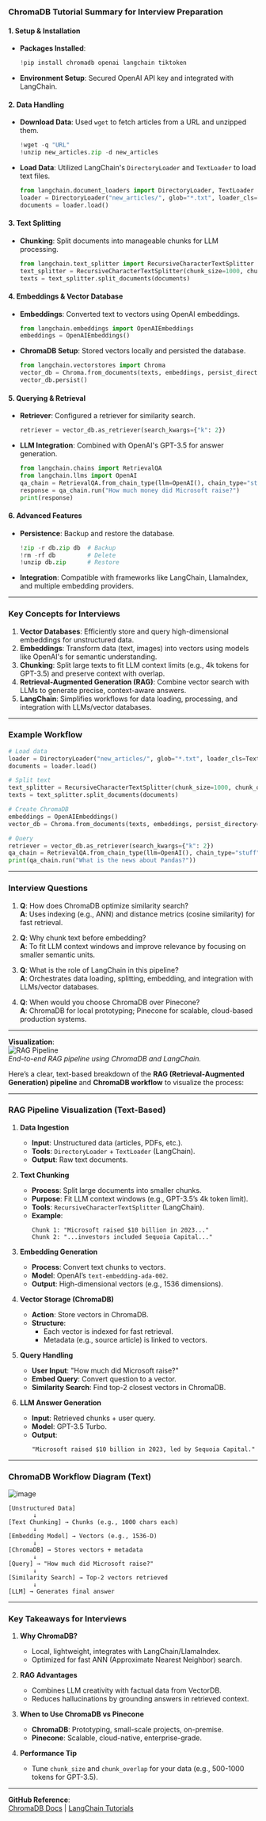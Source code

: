 ### **ChromaDB Tutorial Summary for Interview Preparation**

#### **1. Setup & Installation**
- **Packages Installed**: 
  ```python
  !pip install chromadb openai langchain tiktoken
  ```
- **Environment Setup**: Secured OpenAI API key and integrated with LangChain.

#### **2. Data Handling**
- **Download Data**: Used `wget` to fetch articles from a URL and unzipped them.
  ```python
  !wget -q "URL"
  !unzip new_articles.zip -d new_articles
  ```
- **Load Data**: Utilized LangChain's `DirectoryLoader` and `TextLoader` to load text files.
  ```python
  from langchain.document_loaders import DirectoryLoader, TextLoader
  loader = DirectoryLoader("new_articles/", glob="*.txt", loader_cls=TextLoader)
  documents = loader.load()
  ```

#### **3. Text Splitting**
- **Chunking**: Split documents into manageable chunks for LLM processing.
  ```python
  from langchain.text_splitter import RecursiveCharacterTextSplitter
  text_splitter = RecursiveCharacterTextSplitter(chunk_size=1000, chunk_overlap=200)
  texts = text_splitter.split_documents(documents)
  ```

#### **4. Embeddings & Vector Database**
- **Embeddings**: Converted text to vectors using OpenAI embeddings.
  ```python
  from langchain.embeddings import OpenAIEmbeddings
  embeddings = OpenAIEmbeddings()
  ```
- **ChromaDB Setup**: Stored vectors locally and persisted the database.
  ```python
  from langchain.vectorstores import Chroma
  vector_db = Chroma.from_documents(texts, embeddings, persist_directory="db")
  vector_db.persist()
  ```

#### **5. Querying & Retrieval**
- **Retriever**: Configured a retriever for similarity search.
  ```python
  retriever = vector_db.as_retriever(search_kwargs={"k": 2})
  ```
- **LLM Integration**: Combined with OpenAI's GPT-3.5 for answer generation.
  ```python
  from langchain.chains import RetrievalQA
  from langchain.llms import OpenAI
  qa_chain = RetrievalQA.from_chain_type(llm=OpenAI(), chain_type="stuff", retriever=retriever)
  response = qa_chain.run("How much money did Microsoft raise?")
  print(response)
  ```

#### **6. Advanced Features**
- **Persistence**: Backup and restore the database.
  ```python
  !zip -r db.zip db  # Backup
  !rm -rf db         # Delete
  !unzip db.zip      # Restore
  ```
- **Integration**: Compatible with frameworks like LangChain, LlamaIndex, and multiple embedding providers.

---

### **Key Concepts for Interviews**
1. **Vector Databases**: Efficiently store and query high-dimensional embeddings for unstructured data.
2. **Embeddings**: Transform data (text, images) into vectors using models like OpenAI's for semantic understanding.
3. **Chunking**: Split large texts to fit LLM context limits (e.g., 4k tokens for GPT-3.5) and preserve context with overlap.
4. **Retrieval-Augmented Generation (RAG)**: Combine vector search with LLMs to generate precise, context-aware answers.
5. **LangChain**: Simplifies workflows for data loading, processing, and integration with LLMs/vector databases.

---

### **Example Workflow**
```python
# Load data
loader = DirectoryLoader("new_articles/", glob="*.txt", loader_cls=TextLoader)
documents = loader.load()

# Split text
text_splitter = RecursiveCharacterTextSplitter(chunk_size=1000, chunk_overlap=200)
texts = text_splitter.split_documents(documents)

# Create ChromaDB
embeddings = OpenAIEmbeddings()
vector_db = Chroma.from_documents(texts, embeddings, persist_directory="db")

# Query
retriever = vector_db.as_retriever(search_kwargs={"k": 2})
qa_chain = RetrievalQA.from_chain_type(llm=OpenAI(), chain_type="stuff", retriever=retriever)
print(qa_chain.run("What is the news about Pandas?"))
```

---

### **Interview Questions**
1. **Q**: How does ChromaDB optimize similarity search?  
   **A**: Uses indexing (e.g., ANN) and distance metrics (cosine similarity) for fast retrieval.

2. **Q**: Why chunk text before embedding?  
   **A**: To fit LLM context windows and improve relevance by focusing on smaller semantic units.

3. **Q**: What is the role of LangChain in this pipeline?  
   **A**: Orchestrates data loading, splitting, embedding, and integration with LLMs/vector databases.

4. **Q**: When would you choose ChromaDB over Pinecone?  
   **A**: ChromaDB for local prototyping; Pinecone for scalable, cloud-based production systems.

---

**Visualization**:  
![RAG Pipeline](https://via.placeholder.com/600x200?text=Text+→+Chunks+→+Embeddings+→+ChromaDB+→+LLM+QA)  
*End-to-end RAG pipeline using ChromaDB and LangChain.*  

Here’s a clear, text-based breakdown of the **RAG (Retrieval-Augmented Generation) pipeline** and **ChromaDB workflow** to visualize the process:

---

### **RAG Pipeline Visualization (Text-Based)**

1. **Data Ingestion**  
   - **Input**: Unstructured data (articles, PDFs, etc.).  
   - **Tools**: `DirectoryLoader` + `TextLoader` (LangChain).  
   - **Output**: Raw text documents.  

2. **Text Chunking**  
   - **Process**: Split large documents into smaller chunks.  
   - **Purpose**: Fit LLM context windows (e.g., GPT-3.5’s 4k token limit).  
   - **Tools**: `RecursiveCharacterTextSplitter` (LangChain).  
   - **Example**:  
     ```
     Chunk 1: "Microsoft raised $10 billion in 2023..."  
     Chunk 2: "...investors included Sequoia Capital..."  
     ```

3. **Embedding Generation**  
   - **Process**: Convert text chunks to vectors.  
   - **Model**: OpenAI’s `text-embedding-ada-002`.  
   - **Output**: High-dimensional vectors (e.g., 1536 dimensions).  

4. **Vector Storage (ChromaDB)**  
   - **Action**: Store vectors in ChromaDB.  
   - **Structure**:  
     - Each vector is indexed for fast retrieval.  
     - Metadata (e.g., source article) is linked to vectors.  

5. **Query Handling**  
   - **User Input**: "How much did Microsoft raise?"  
   - **Embed Query**: Convert question to a vector.  
   - **Similarity Search**: Find top-2 closest vectors in ChromaDB.  

6. **LLM Answer Generation**  
   - **Input**: Retrieved chunks + user query.  
   - **Model**: GPT-3.5 Turbo.  
   - **Output**:  
     ```
     "Microsoft raised $10 billion in 2023, led by Sequoia Capital."
     ```

---

### **ChromaDB Workflow Diagram (Text)** 
![image](https://github.com/user-attachments/assets/d532708a-520e-4fc7-8b7d-73e7281be6ad)


```
[Unstructured Data]  
       ↓  
[Text Chunking] → Chunks (e.g., 1000 chars each)  
       ↓  
[Embedding Model] → Vectors (e.g., 1536-D)  
       ↓  
[ChromaDB] → Stores vectors + metadata  
       ↓  
[Query] → "How much did Microsoft raise?"  
       ↓  
[Similarity Search] → Top-2 vectors retrieved  
       ↓  
[LLM] → Generates final answer  
```

---

### **Key Takeaways for Interviews**
1. **Why ChromaDB?**  
   - Local, lightweight, integrates with LangChain/LlamaIndex.  
   - Optimized for fast ANN (Approximate Nearest Neighbor) search.  

2. **RAG Advantages**  
   - Combines LLM creativity with factual data from VectorDB.  
   - Reduces hallucinations by grounding answers in retrieved context.  

3. **When to Use ChromaDB vs Pinecone**  
   - **ChromaDB**: Prototyping, small-scale projects, on-premise.  
   - **Pinecone**: Scalable, cloud-native, enterprise-grade.  

4. **Performance Tip**  
   - Tune `chunk_size` and `chunk_overlap` for your data (e.g., 500-1000 tokens for GPT-3.5).  

---


**GitHub Reference**:  
[ChromaDB Docs](https://docs.trychroma.com/) | [LangChain Tutorials](https://python.langchain.com/)
